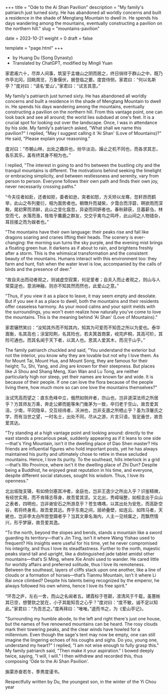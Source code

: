 +++
title = "Ode to the Ai Shan Pavilion"
description = "My family's patriarch just turned sixty. He has abandoned all worldly concerns and built a residence in the shade of Mengtang Mountain to dwell in. He spends his days wandering among the mountains, eventually constructing a pavilion on the northern hill."
slug = "mountains-pavilion"

date = 2023-10-21
weight = 0
draft = false

template = "page.html"
+++

* by Huang Du (Song Dynasty)
* Translated by ChatGPT, modified by Mingli Yuan

家君甫六十，尽弃人间事，筑室于孟塘山之阴而居之，终日徜徉于群山之中，既乃作亭北冈，回眺周览，万象偃伏，据登临之要。度尝侍侧，家君曰：“何以名斯亭？”度对曰：“请名‘爱山’。”家君曰：“试言其意。”

My family's patriarch just turned sixty. He has abandoned all worldly concerns and built a residence in the shade of Mengtang Mountain to dwell in. He spends his days wandering among the mountains, eventually constructing a pavilion on the northern hill. From this vantage point, one can look back and see all around; the world lies subdued at one's feet. It is a crucial spot for looking out over the landscape. Once, I was in attendance by his side. My family's patriarch asked, "What shall we name this pavilion?" I replied, "May I suggest calling it 'Ai Shan' (Love of Mountains)?" He said, "Please explain your reasoning."

度对曰：“市朝山林，出处之趣异也，纷华淡泊，躁止之机不同也，而各求其志，各乐其乐，盖有终其身不相为也。”

I replied, "The interest in going to and fro between the bustling city and the tranquil mountains is different. The motivations behind seeking the limelight or embracing simplicity, and between restlessness and serenity, vary from person to person. Everyone follows their own path and finds their own joy, never necessarily crossing paths."

“今夫往者如赴，还者如拒，委者如逊，突者如怒，方夭矫以龙骞，忽轩昂而鹤举，此山之布列曼衍，相为面势者也。朝暾升而凝紫，夕霭合而浮碧，暝欲雨而深黝，晃初霁而浓鲜，此山之变化翕忽，异姿而同妍者也。春秋耕获，旦暮薪刍，林空而弋，水落而渔，牲牲乎麋鹿之群友，交交乎禽鸟之鸣呼，此山间之人物错杂，耳目接之而为娱者也。”

"The mountains have their own language: their peaks rise and fall like dragons soaring and cranes lifting their heads. The scenery is ever-changing: the morning sun turns the sky purple, and the evening mist brings a floating green hue. It darkens as if about to rain, and brightens freshly after a storm. This is the whimsical transformation and the consistent beauty of the mountains. Humans interact with this environment too: they farm and hunt, fish when the water level is low, accompanied by the calls of birds and the presence of deer."

“故自夫出而动者观之，则诚虚空寂寞，何足爱者；自夫入而止者观之，则山与人常莫逆也，意消神融，则亦不知其然而然也，此爱山之意。”

"Thus, if you view it as a place to leave, it may seem empty and desolate. But if you see it as a place to dwell, both the mountains and their residents offer ceaseless harmony. As your mood calms and your spirit melds with the surroundings, you won't even realize how naturally you've come to love the mountains. This is the meaning behind 'Ai Shan' (Love of Mountains)."

家君辗然笑曰：“汝知其外而不知其内，知其为可爱而不知吾之所以为爱也。泰华嵩衡，名其高也；涂室阳荆，名其险也，若夫箕首商蒙，岘完庐桐，其高可阶，其险可通也。而其名闻于天下者，以其人也。思其人爱其木，而况于山乎。”

The family patriarch chuckled and said, "You understand the exterior but not the interior, you know why they are lovable but not why I love them. As for Mount Tai, Mount Hua, and Mount Song, they are famous for their height; Tu, Shi, Yang, and Jing are known for their steepness. But places like Ji Shou and Shang Meng, Xian Wan and Lu Tong, are neither particularly high nor steep, yet their names are known far and wide. It is because of their people. If one can love the flora because of the people living there, how much more so can one love the mountains themselves?"

汝试凭高而望之：直东危峰中立，俄然如侧弁者，岇山也，岂非道深法师之所居乎？方其师友万乘，奔走公卿而能等朱门衡茅为一致，卒归老于空山，故吾爱其洁。少南，平冈隐阜，交互经纬者，沃洲也，岂非支遁之所栖止乎？虽为浮屠氏之学，而有当世之望，一时名士，出处不同，尽从之游，片言只语，皆足垂世，故吾爱其达。

"Try standing at a high vantage point and looking around: directly to the east stands a precarious peak, suddenly appearing as if it leans to one side—that's Ying Mountain, isn't it the dwelling place of Dao Shen master? His friends are influential figures who hold important posts, yet he has always maintained his purity and ultimately chose to retire in these secluded mountains. Hence, I love its purity. To the southeast, hills interlock in a grid—that’s Wo Province, where isn't it the dwelling place of Zhi Dun? Despite being a Buddhist, he enjoyed great reputation in his time, and everyone, despite different social statuses, sought his wisdom. Thus, I love its openness."

北出坂陇支辏，有如倚剑塞其冲者，金庭也，岂非王逸少之所出入乎？识鉴精微，有经世实用，而不肯降志辱身，故吾爱其坚。又北出，秀嶂端整，如桓圭出于众山之表者，四明也，岂非谢安石之所游息乎？苍生喁喁，以其出处为安危，而高卧空谷，若将终身焉，故吾爱其远。界乎东南之间，层峤叠壁，如连云、如阵马者，天姥也，岂非李太白所尝登蹑者乎？当其文章名海内，人主一见倾属之，而飘然情兴，形乎梦寐，故吾爱其逸。

"To the north, beyond the slopes and bends, stands a mountain like a sword guarding its territory—that's Jin Ting, isn't it where Wang Yishao used to frequent? His insights were useful for his time, yet he never compromised his integrity, and thus I love its steadfastness. Further to the north, majestic peaks stand tall and upright, like a distinguished jade tablet amidst other mountains—that’s Si Ming, where Xie Anshi used to wander. He cared little for worldly affairs and preferred solitude, thus I love its remoteness. Between the southeast, layers of cliffs stack upon one another, like a line of clouds or a formation of horses—that’s Tianmu Mountain, isn’t it where Li Bai once climbed? Despite his talents being recognized by the emperor, he always followed his own whims, hence I love its free spirit."

“环吾之庐，左右一舍，而山之名闻者五。建霞标于苍巅，凛清风于千载，虽蕙帐其已空，想謦欬之犹在，小子其能知吾之心乎？”度对曰：“度不敏，诚不足以知此。”家君曰：“为吾志之。”度再拜曰：“唯唯。”退而书之，为《爱山亭记》。 

"Surrounding my humble abode, to the left and right there's just one house, but the names of five renowned mountains can be heard. The rosy clouds mark their towering peaks, and the clear winds have howled for a millennium. Even though the sage's tent may now be empty, one can still imagine the lingering echoes of his coughs and sighs. Do you, young one, understand my heart?" I replied, "I am not wise enough to fully grasp this." My family patriarch said, "Then make it your aspiration." I bowed deeply twice, saying, "I will, I will." I then withdrew and recorded this, thus composing 'Ode to the Ai Shan Pavilion'.

旃蒙赤奋若冬，季男度谨书。

Respectfully written by Du, the youngest son, in the winter of the Yi Chou year


